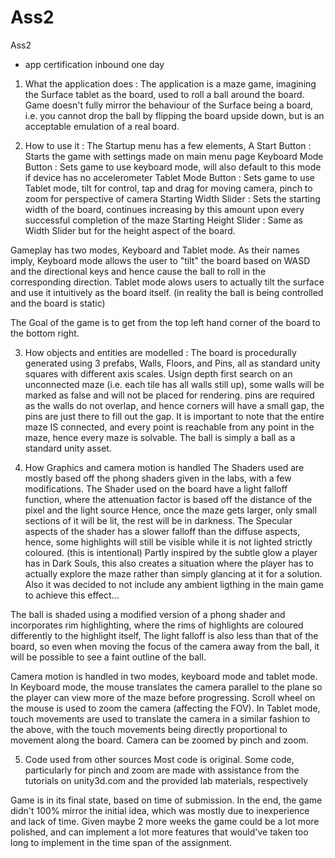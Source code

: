 # Ass2
Ass2

- app certification inbound one day

1) What the application does : 
The application is a maze game, imagining the Surface tablet as the board, used to roll a ball around the board.
Game doesn't fully mirror the behaviour of the Surface being a board,
i.e. you cannot drop the ball by flipping the board upside down,
but is an acceptable emulation of a real board.

2) How to use it : 
The Startup menu has a few elements,
A Start Button : Starts the game with settings made on main menu page
Keyboard Mode Button : Sets game to use keyboard mode, will also default to this mode if device has no accelerometer
Tablet Mode Button : Sets game to use Tablet mode, tilt for control, tap and drag for moving camera, pinch to zoom for perspective of camera
Starting Width Slider : Sets the starting width of the board, continues increasing by this amount upon every successful completion of the maze
Starting Height Slider : Same as Width Slider but for the height aspect of the board.

Gameplay has two modes, Keyboard and Tablet mode.
As their names imply, Keyboard mode allows the user to "tilt" the board 
based on WASD and the directional keys and hence cause the ball to roll in the corresponding direction.
Tablet mode alows users to actually tilt the surface and use it intuitively as the board itself. 
(in reality the ball is being controlled and the board is static)

The Goal of the game is to get from the top left hand corner of the board to the bottom right.

3) How objects and entities are modelled : 
The board is procedurally generated using 3 prefabs, Walls, Floors, and Pins, all as standard unity squares with different axis scales.
Usign depth first search on an unconnected maze (i.e. each tile has all walls still up), 
some walls will be marked as false and will not be placed for rendering.
pins are required as the walls do not overlap, and hence corners will have a small gap, the pins are just there to fill out the gap.
It is important to note that the entire maze IS connected, and every point is reachable from any point in the maze, 
hence every maze is solvable. 
The ball is simply a ball as a standard unity asset. 

4) How Graphics and camera motion is handled
The Shaders used are mostly based off the phong shaders given in the labs, with a few modifications.
The Shader used on the board have a light falloff function, where the attenuation factor is based off the distance of the pixel and the light source
Hence, once the maze gets larger, only small sections of it will be lit, the rest will be in darkness. 
The Specular aspects of the shader has a slower falloff than the diffuse aspects,
hence, some highlights will still be visible while it is not lighted strictly coloured. (this is intentional)
Partly inspired by the subtle glow a player has in Dark Souls, 
this also creates a situation where the player has to actually explore the maze rather than simply glancing at it for a solution.
Also it was decided to not include any ambient ligthing in the main game to achieve this effect...

The ball is shaded using a modified version of a phong shader and incorporates rim highlighting, 
where the rims of highlights are coloured differently to the highlight itself,
The light falloff is also less than that of the board, so even when moving the focus of the camera away from the ball,
it will be possible to see a faint outline of the ball. 

Camera motion is handled in two modes, keyboard mode and tablet mode.
In Keyboard mode, the mouse translates the camera parallel to the plane so the player can view more of the maze before progressing.
Scroll wheel on the mouse is used to zoom the camera (affecting the FOV). 
In Tablet mode, touch movements are used to translate the camera in a similar fashion to the above,
with the touch movements being directly proportional to movement along the board.
Camera can be zoomed by pinch and zoom. 

5) Code used from other sources
Most code is original. Some code, particularly for pinch and zoom are made with assistance from the tutorials on unity3d.com and the provided lab materials, respectively






Game is in its final state, based on time of submission.
In the end, the game didn't 100% mirror the initial idea, which was mostly due to inexperience and lack of time.
Given maybe 2 more weeks the game could be a lot more polished, 
and can implement a lot more features that would've taken too long to implement in the time span of the assignment.

